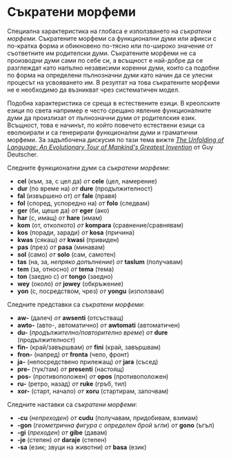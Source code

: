 <h1>Съкратени морфеми</h1>
<p>
</p>
<p>Специална характеристика на глобаса е използването на <em>съкратени морфеми</em>. Съкратените морфеми са функционални
	думи или афикси с по-кратка форма и обикновено по-тясно или по-широко значение от съответните им родителски думи.
	Съкратените морфеми не са производни думи сами по себе си, а всъщност е най-добре да се разглеждат като напълно
	независими коренни думи, които са подобни по форма на определени пълнозначни думи като начин да се улесни процесът
	на усвояването им. В резултат на това съкратените морфеми не е необходимо да възникват чрез систематичен модел.</p>
<p>Подобна характеристика се среща в естествените езици. В креолските езици по света например е често срещано явление
	функционалните думи да произлизат от пълнозначни думи от родителския език. Всъщност, това е начинът, по който
	повечето естествени езици са еволюирали и са генерирали функционални думи и граматични морфеми. За задълбочена
	дискусия по тази тема вижте <a
		href="https://www.amazon.com/Unfolding-Language-Evolutionary-Mankinds-Invention/dp/0805080120/ref=sr_1_1"><em>The
			Unfolding of Language: An Evolutionary Tour of Mankind's Greatest Invention</em></a> от Guy Deutscher.</p>
<p>Следните функционални думи са <em>съкратени морфеми</em>:</p>
<ul>
	<li><strong>cel</strong> (към, за, с цел да) <em>от</em> <strong>cele</strong> (цел, намерение)</li>
	<li><strong>dur</strong> (по време на) <em>от</em> <strong>dure</strong> (продължителност)</li>
	<li><strong>fal</strong> (извършено от) <em>от</em> <strong>fale</strong> (правя)</li>
	<li><strong>fol</strong> (според, успоредно на) <em>от</em> <strong>folo</strong> (следвам)</li>
	<li><strong>ger</strong> (би, щеше да) <em>от</em> <strong>eger</strong> (ако)</li>
	<li><strong>har</strong> (с, имащ) <em>от</em> <strong>hare</strong> (имам)</li>
	<li><strong>kom</strong> (от, отколкото) <em>от</em> <strong>kompara</strong> (сравнение/сравнявам)</li>
	<li><strong>kos</strong> (поради, заради) <em>от</em> <strong>kosa</strong> (причина)</li>
	<li><strong>kwas</strong> (сякаш) <em>от</em> <strong>kwasi</strong> (привиден)</li>
	<li><strong>pas</strong> (през) <em>от</em> <strong>pasa</strong> (минавам)</li>
	<li><strong>sol</strong> (само) <em>от</em> <strong>solo</strong> (сам, самотен)</li>
	<li><strong>tas</strong> (на, за, <em>непряко допълнение</em>) <em>от</em> <strong>taslum</strong> (получавам)</li>
	<li><strong>tem</strong> (за, относно) <em>от</em> <strong>tema</strong> (тема)</li>
	<li><strong>ton</strong> (заедно с) <em>от</em> <strong>tongo</strong> (заедно)</li>
	<li><strong>wey</strong> (около) <em>от</em> <strong>jowey</strong> (обкръжение)</li>
	<li><strong>yon</strong> (с, посредством, чрез) <em>от</em> <strong>yongu</strong> (използвам)</li>
</ul>
<p>Следните представки са <em>съкратени морфеми</em>:</p>
<ul>
	<li><strong>aw-</strong> (далеч) <em>от</em> <strong>awsenti</strong> (отсъстващ)</li>
	<li><strong>awto-</strong> (авто-, автоматично) <em>от</em> <strong>awtomati</strong> (автоматичен)</li>
	<li><strong>du-</strong> (<em>продължително/повторително време</em>) <em>от</em> <strong>dure</strong>
		(продължителност)</li>
	<li><strong>fin-</strong> (край/завършвам) <em>от</em> <strong>fini</strong> (край, завършвам)</li>
	<li><strong>fron-</strong> (напред) <em>от</em> <strong>fronta</strong> (чело, фронт)</li>
	<li><strong>ja-</strong> (непосредствено прилежащ) <em>от</em> <strong>jara</strong> (съсед)</li>
	<li><strong>pre-</strong> (тук/там) <em>от</em> <strong>presenti</strong> (настоящ)</li>
	<li><strong>pos-</strong> (противоположен) <em>от</em> <strong>opos</strong> (противоположен)</li>
	<li><strong>ru-</strong> (ретро, назад) <em>от</em> <strong>ruke</strong> (гръб, тил)</li>
	<li><strong>xor-</strong> (старт, начало) <em>от</em> <strong>xoru</strong> (стартирам, започвам)</li>
</ul>
<p>Следните наставки са <em>съкратени морфеми</em>:</p>
<ul>
	<li><strong>-cu</strong> (<em>непреходен</em>) <em>от</em> <strong>cudu</strong> (получавам, придобивам, взимам)
	</li>
	<li><strong>-gon</strong> (<em>геометрична фигура с определен брой ъгли</em>) <em>от</em> <strong>gono</strong>
		(ъгъл)</li>
	<li><strong>-gi</strong> (<em>преходен</em>) <em>от</em> <strong>gibe</strong> (давам)</li>
	<li><strong>-je</strong> (степен) <em>от</em> <strong>daraje</strong> (степен)</li>
	<li><strong>-sa</strong> (език; звуци на животни) <em>от</em> <strong>basa</strong> (език)</li>
</ul>
<p></p>
